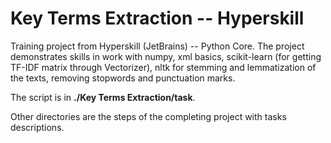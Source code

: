 # Key Terms Extraction -- Hyperskill
Training project from Hyperskill (JetBrains) -- Python Core. The project demonstrates skills in work with numpy, xml basics, scikit-learn (for getting TF-IDF matrix through Vectorizer), nltk for stemming and lemmatization of the texts, removing stopwords and punctuation marks. 

The script is in **./Key Terms Extraction/task**.

Other directories are the steps of the completing project with tasks descriptions.
